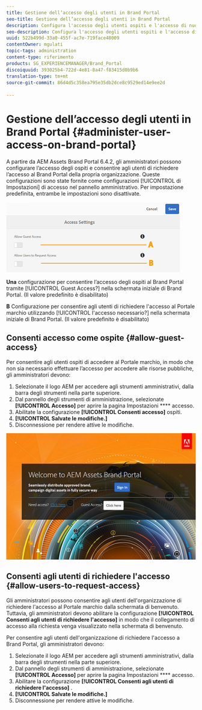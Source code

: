 ```yaml
---
title: Gestione dell’accesso degli utenti in Brand Portal
seo-title: Gestione dell’accesso degli utenti in Brand Portal
description: Configura l'accesso degli utenti ospiti e l'accesso di nuovi utenti sul portale del marchio.
seo-description: Configura l'accesso degli utenti ospiti e l'accesso di nuovi utenti sul portale del marchio.
uuid: 522b499d-33a0-455f-ac7e-719face48009
contentOwner: mgulati
topic-tags: administration
content-type: riferimento
products: SG_EXPERIENCEMANAGER/Brand_Portal
discoiquuid: 393025b4-722d-4e81-8a47-f83415d0b9b6
translation-type: tm+mt
source-git-commit: 86d4d5c358ea795e35db2dce8c9529ed14e9ee2d

---
```



# Gestione dell’accesso degli utenti in Brand Portal {#administer-user-access-on-brand-portal}

A partire da AEM Assets Brand Portal 6.4.2, gli amministratori possono configurare l’accesso degli ospiti e consentire agli utenti di richiedere l’accesso al Brand Portal della propria organizzazione. Queste configurazioni sono state fornite come configurazioni [!UICONTROL di Impostazioni] di accesso nel pannello amministrativo. Per impostazione predefinita, entrambe le impostazioni sono disattivate.

![](assets/access-configs.png)

**Una** configurazione per consentire l’accesso degli ospiti al Brand Portal tramite [!UICONTROL Guest Access?] nella schermata iniziale di Brand Portal. (Il valore predefinito è disabilitato)

**B** Configurazione per consentire agli utenti di richiedere l'accesso al Portale marchio utilizzando [!UICONTROL l'accesso necessario?] nella schermata iniziale di Brand Portal. (Il valore predefinito è disabilitato)

## Consenti accesso come ospite {#allow-guest-access}

Per consentire agli utenti ospiti di accedere al Portale marchio, in modo che non sia necessario effettuare l’accesso per accedere alle risorse pubbliche, gli amministratori devono:

1. Selezionate il logo AEM per accedere agli strumenti amministrativi, dalla barra degli strumenti nella parte superiore.
1. Dal pannello degli strumenti di amministrazione, selezionate **[!UICONTROL Accesso]** per aprire la pagina Impostazioni **** accesso.
1. Abilitate la configurazione **[!UICONTROL Consenti accesso]** ospiti.
1. **[!UICONTROL Salvate le modifiche.]**
1. Disconnessione per rendere attive le modifiche.

![](assets/bp-welcome-screen.png)

## Consenti agli utenti di richiedere l'accesso {#allow-users-to-request-access}

Gli amministratori possono consentire agli utenti dell'organizzazione di richiedere l'accesso al Portale marchio dalla schermata di benvenuto. Tuttavia, gli amministratori devono abilitare la configurazione **[!UICONTROL Consenti agli utenti di richiedere l'accesso]** in modo che il collegamento di accesso alla richiesta venga visualizzato nella schermata di benvenuto.

Per consentire agli utenti dell'organizzazione di richiedere l'accesso a Brand Portal, gli amministratori devono:

1. Selezionate il logo AEM per accedere agli strumenti amministrativi, dalla barra degli strumenti nella parte superiore.
1. Dal pannello degli strumenti di amministrazione, selezionate **[!UICONTROL Accesso]** per aprire la pagina Impostazioni **** accesso.
1. Abilitare la configurazione **[!UICONTROL Consenti agli utenti di richiedere l'accesso]** .
1. **[!UICONTROL Salvate le modifiche.]**
1. Disconnessione per rendere attive le modifiche.
